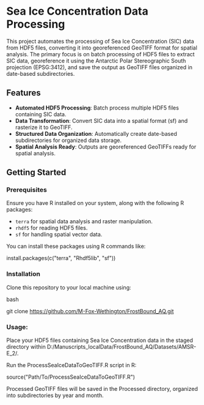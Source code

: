 # Sea Ice Concentration Data Processing

This project automates the processing of Sea Ice Concentration (SIC) data from HDF5 files, converting it into georeferenced GeoTIFF format for spatial analysis. The primary focus is on batch processing of HDF5 files to extract SIC data, georeference it using the Antarctic Polar Stereographic South projection (EPSG:3412), and save the output as GeoTIFF files organized in date-based subdirectories.

## Features

- **Automated HDF5 Processing**: Batch process multiple HDF5 files containing SIC data.
- **Data Transformation**: Convert SIC data into a spatial format (sf) and rasterize it to GeoTIFF.
- **Structured Data Organization**: Automatically create date-based subdirectories for organized data storage.
- **Spatial Analysis Ready**: Outputs are georeferenced GeoTIFFs ready for spatial analysis.

## Getting Started

### Prerequisites

Ensure you have R installed on your system, along with the following R packages:

- `terra` for spatial data analysis and raster manipulation.
- `rhdf5` for reading HDF5 files.
- `sf` for handling spatial vector data.

You can install these packages using R commands like:

install.packages(c("terra", "Rhdf5lib", "sf"))

### Installation

Clone this repository to your local machine using:

bash

git clone https://github.com/M-Fox-Wethington/FrostBound_AQ.git

### Usage:

Place your HDF5 files containing Sea Ice Concentration data in the staged directory within D:/Manuscripts_localData/FrostBound_AQ/Datasets/AMSR-E_2/.

Run the ProcessSeaIceDataToGeoTIFF.R script in R:

source("Path/To/ProcessSeaIceDataToGeoTIFF.R")

Processed GeoTIFF files will be saved in the Processed directory, organized into subdirectories by year and month.


```r
